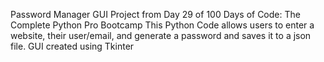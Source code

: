 Password Manager GUI Project from Day 29 of 100 Days of Code: The Complete Python Pro Bootcamp
This Python Code allows users to enter a website, their user/email, and generate a password and saves it to a json file.
GUI created using Tkinter
